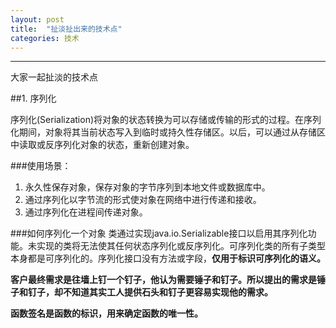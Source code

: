 ```yaml
---
layout: post
title:  "扯淡扯出来的技术点"
categories: 技术
---
```

---
大家一起扯淡的技术点

##1. 序列化

序列化(Serialization)将对象的状态转换为可以存储或传输的形式的过程。在序列化期间，对象将其当前状态写入到临时或持久性存储区。以后，可以通过从存储区中读取或反序列化对象的状态，重新创建对象。

###使用场景：
1. 永久性保存对象，保存对象的字节序列到本地文件或数据库中。
2. 通过序列化以字节流的形式使对象在网络中进行传递和接收。
3. 通过序列化在进程间传递对象。

###如何序列化一个对象
类通过实现java.io.Serializable接口以启用其序列化功能。未实现的类将无法使其任何状态序列化或反序列化。可序列化类的所有子类型本身都是可序列化的。序列化接口没有方法或字段，**仅用于标识可序列化的语义。**

**客户最终需求是往墙上钉一个钉子，他认为需要锤子和钉子。所以提出的需求是锤子和钉子，却不知道其实工人提供石头和钉子更容易实现他的需求。**

**函数签名是函数的标识，用来确定函数的唯一性。**







